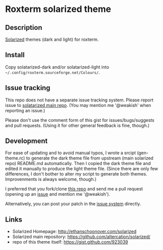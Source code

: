 Roxterm solarized theme
==========================

Description
-------------

[Solarized] themes (dark and light) for roxterm.

[Solarized]: http://ethanschoonover.com/solarized

Install
---------

Copy solatarized-dark and/or solatarized-light into 
`~/.config/roxterm.sourceforge.net/Colours/`.

Issue tracking
--------------

This repo does not have a separate issue tracking system.
Please report issue to [solatarized main repo][main-its].
(You may mention me '@weakish' when reporting an issue.)

[main-its]: https://github.com/altercation/solarized/issues

Please don't use the comment form of this gist for issues/bugs/suggests
and pull requests.
(Using it for other general feedback is fine, though.)


Development
-----------

For ease of updating and to avoid manual typos,
I wrote a srcipt (gen-theme.rc) to generate the dark theme file from 
upstream (main solarized repo) README.md automatically.
Then I copied the dark theme file and edited it manually to
produce the light theme file.
(Since there are only few differences, I don't bother to alter
my script to generate both themes.
Improvenments is always welcome, though.)

I preferred that you fork/clone [this repo][repo] and send me a pull request (opening up an [issue][main-its] and mention me '@weakish').

[repo]: https://gist.github.com/923039

Alternatively, you can post your patch in the [issue system][main-its] directly.

Links
-------

- Solarized Homepage: <http://ethanschoonover.com/solarized>
- Solarized main repository: <https://github.com/altercation/solarized/>
- repo of this theme itself: <https://gist.github.com/923039>

